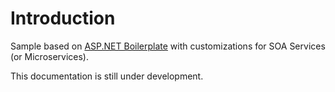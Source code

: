 # Introduction

Sample based on [ASP.NET Boilerplate](https://aspnetboilerplate.com/Pages/Documents) with customizations for SOA Services (or Microservices).

This documentation is still under development.
